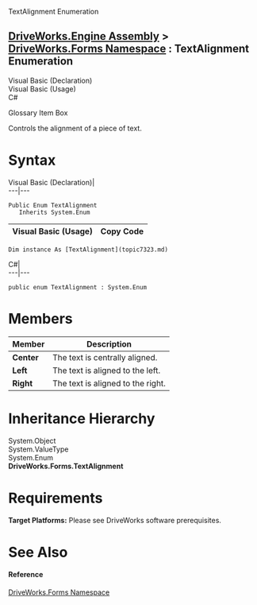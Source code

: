 TextAlignment Enumeration   
  
[DriveWorks.Engine Assembly](topic2156.md) > [DriveWorks.Forms Namespace](topic7266.md) : TextAlignment Enumeration  
---  
  
Visual Basic (Declaration)    
Visual Basic (Usage)    
C# 

Glossary Item Box

Controls the alignment of a piece of text. 

# Syntax

Visual Basic (Declaration)|   
---|---  
      
    
    Public Enum TextAlignment 
       Inherits System.Enum  
  
Visual Basic (Usage)| Copy Code  
---|---  
      
    
    Dim instance As [TextAlignment](topic7323.md)  
  
C#|   
---|---  
      
    
    public enum TextAlignment : System.Enum   
  
# Members

Member| Description  
---|---  
**Center**|  The text is centrally aligned.  
**Left**|  The text is aligned to the left.  
**Right**|  The text is aligned to the right.  
  
# Inheritance Hierarchy

System.Object  
System.ValueType  
System.Enum  
**DriveWorks.Forms.TextAlignment**  


# Requirements

**Target Platforms:** Please see DriveWorks software prerequisites.

# See Also

#### Reference

[DriveWorks.Forms Namespace](topic7266.md)


